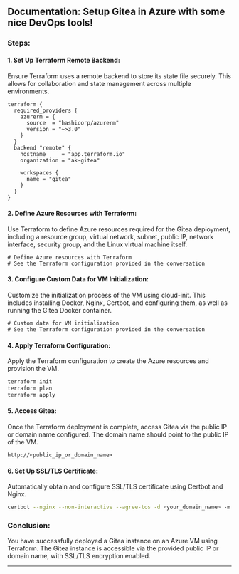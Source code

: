## Documentation: Setup Gitea in Azure with some nice DevOps tools!

### Steps:

#### 1. Set Up Terraform Remote Backend:
Ensure Terraform uses a remote backend to store its state file securely. This allows for collaboration and state management across multiple environments.

```hcl
terraform {
  required_providers {
    azurerm = {
      source  = "hashicorp/azurerm"
      version = "~>3.0"
    }
  }
  backend "remote" {
    hostname     = "app.terraform.io"
    organization = "ak-gitea"

    workspaces {
      name = "gitea"
    }
  }
}
```

#### 2. Define Azure Resources with Terraform:
Use Terraform to define Azure resources required for the Gitea deployment, including a resource group, virtual network, subnet, public IP, network interface, security group, and the Linux virtual machine itself.

```hcl
# Define Azure resources with Terraform
# See the Terraform configuration provided in the conversation
```

#### 3. Configure Custom Data for VM Initialization:
Customize the initialization process of the VM using cloud-init. This includes installing Docker, Nginx, Certbot, and configuring them, as well as running the Gitea Docker container.

```hcl
# Custom data for VM initialization
# See the Terraform configuration provided in the conversation
```

#### 4. Apply Terraform Configuration:
Apply the Terraform configuration to create the Azure resources and provision the VM.

```bash
terraform init
terraform plan
terraform apply
```

#### 5. Access Gitea:
Once the Terraform deployment is complete, access Gitea via the public IP or domain name configured. The domain name should point to the public IP of the VM.

```plaintext
http://<public_ip_or_domain_name>
```

#### 6. Set Up SSL/TLS Certificate:
Automatically obtain and configure SSL/TLS certificate using Certbot and Nginx.

```bash
certbot --nginx --non-interactive --agree-tos -d <your_domain_name> -m <your_email_address>
```

### Conclusion:
You have successfully deployed a Gitea instance on an Azure VM using Terraform. The Gitea instance is accessible via the provided public IP or domain name, with SSL/TLS encryption enabled.

---